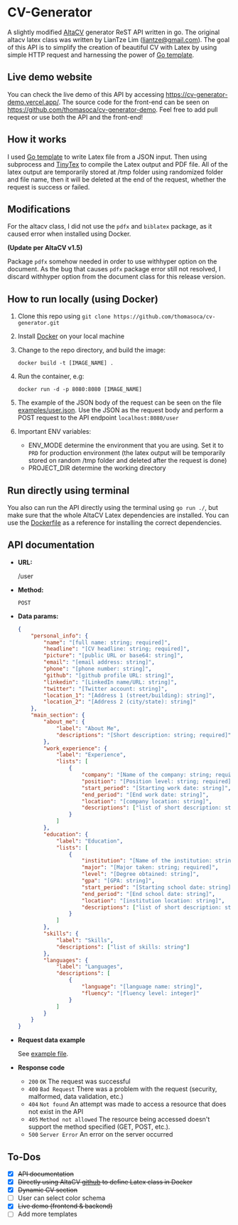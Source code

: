 # CV-Generator
A slightly modified [AltaCV](https://github.com/liantze/AltaCV) generator ReST API written in go. The original altacv latex class was written by LianTze Lim (liantze@gmail.com). The goal of this API is to simplify the creation of beautiful CV with Latex by using simple HTTP request and harnessing the power of [Go template](https://golang.org/pkg/text/template/).

## Live demo website
You can check the live demo of this API by accessing https://cv-generator-demo.vercel.app/. The source code for the front-end can be seen on https://github.com/thomasoca/cv-generator-demo. Feel free to add pull request or use both the API and the front-end!

## How it works
I used [Go template](https://golang.org/pkg/text/template/) to write Latex file from a JSON input. Then using subprocess and [TinyTex](https://yihui.org/tinytex/) to compile the Latex output and PDF file. All of the latex output are temporarily stored at /tmp folder using randomized folder and file name, then it will be deleted at the end of the request, whether the request is success or failed.

## Modifications
For the altacv class, I did not use the `pdfx` and `biblatex` package, as it caused error when installed using Docker.

**(Update per AltaCV v1.5)**

Package `pdfx` somehow needed in order to use withhyper option on the document. As the bug that causes `pdfx` package error still not resolved, I discard withhyper option from the document class for this release version.

## How to run locally (using Docker)
1. Clone this repo using `git clone https://github.com/thomasoca/cv-generator.git`
2. Install [Docker](https://docs.docker.com/get-docker/) on your local machine
3. Change to the repo directory, and build the image:

    ```docker build -t [IMAGE_NAME] .```
4. Run the container, e.g:

    ```docker run -d -p 8080:8080 [IMAGE_NAME]```
5. The example of the JSON body of the request can be seen on the file [examples/user.json](/examples/user.json). Use the JSON as the request body and perform a POST request to the API endpoint `localhost:8080/user`
6. Important ENV variables:
    - ENV_MODE determine the environment that you are using. Set it to `PRD` for production environment (the latex output will be temporarily stored on random /tmp folder and deleted after the request is done)
    - PROJECT_DIR determine the working directory

## Run directly using terminal
You also can run the API directly using the terminal using `go run ./`, but make sure that the whole AltaCV Latex dependencies are installed. You can use the [Dockerfile](./Dockerfile) as a reference for installing the correct dependencies.

## API documentation
* **URL:**

    /user
* **Method:**

    `POST`
* **Data params:**

    ```json
    {
        "personal_info": {
            "name": "[full name: string; required]",
            "headline": "[CV headline: string; required]",
            "picture": "[public URL or base64: string]",
            "email": "[email address: string]",
            "phone": "[phone number: string]",
            "github": "[github profile URL: string]",
            "linkedin": "[LinkedIn name/URL: string]",
            "twitter": "[Twitter account: string]",
            "location_1": "[Address 1 (street/building): string]",
            "location_2": "[Address 2 (city/state): string]"
        },
        "main_section": {
            "about_me": {
                "label": "About Me",
                "descriptions": "[Short description: string; required]"
            },
            "work_experience": {
                "label": "Experience",
                "lists": [
                    {
                        "company": "[Name of the company: string; required]",
                        "position": "[Position level: string; required]",
                        "start_period": "[Starting work date: string]",
                        "end_period": "[End work date: string]",
                        "location": "[company location: string]",
                        "descriptions": ["list of short description: string"]
                    }
                ]
            },
            "education": {
                "label": "Education",
                "lists": [
                    {
                        "institution": "[Name of the institution: string; required]",
                        "major": "[Major taken: string; required]",
                        "level": "[Degree obtained: string]",
                        "gpa": "[GPA: string]",
                        "start_period": "[Starting school date: string]",
                        "end_period": "[End school date: string]",
                        "location": "[institution location: string]",
                        "descriptions": ["list of short description: string"]
                    }
                ]
            },
            "skills": {
                "label": "Skills",
                "descriptions": ["list of skills: string"]
            },
            "languages": {
                "label": "Languages",
                "descriptions": [
                    {
                        "language": "[language name: string]",
                        "fluency": "[fluency level: integer]"
                    }
                ]
            }
        }
    }
    ```

* **Request data example**

    See [example file](examples/user.json).

* **Response code**
    * `200` `OK` The request was successful
    * `400` `Bad Request` There was a problem with the request (security, malformed, data validation, etc.)
    * `404` `Not found` An attempt was made to access a resource that does not exist in the API
    * `405` `Method not allowed` The resource being accessed doesn't support the method specified (GET, POST, etc.).
    * `500` `Server Error` An error on the server occurred

## To-Dos

- [x] ~~API documentation~~
- [x] ~~Directly using AltaCV [github](https://github.com/liantze/AltaCV) to define Latex class in Docker~~
- [x] ~~Dynamic CV section~~
- [ ] User can select color schema
- [x] ~~Live demo (frontend & backend)~~
- [ ] Add more templates
